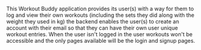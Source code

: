 
This Workout Buddy application provides its user(s) with a way for them to log and view their own workouts (including the sets they did along with the weight they used in kg) the backend enables the user(s) to create an account with their email so that they can have their own user unique workout entries. When the user isn't logged in the user workouts won't be accessible and the only pages available will be the login and signup pages.